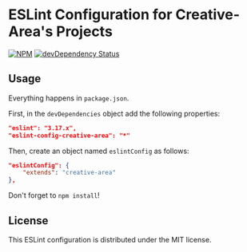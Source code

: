 ESLint Configuration for Creative-Area's Projects
=================================================

[![NPM][npm-image]][npm-url]
[![devDependency Status][devDependency-image]][devDependency-url]

## Usage

Everything happens in `package.json`.

First, in the `devDependencies` object add the following properties:

```json
"eslint": "3.17.x",
"eslint-config-creative-area": "*"
```

Then, create an object named `eslintConfig` as follows:

```json
"eslintConfig": {
    "extends": "creative-area"
},
```

Don't forget to `npm install`!

## License

This ESLint configuration is distributed under the MIT license.

[devDependency-image]: https://img.shields.io/david/dev/creative-area/eslint-config.svg?style=flat-square
[devDependency-url]: https://david-dm.org/creative-area/eslint-config?type=dev
[npm-image]: https://img.shields.io/npm/v/eslint-config-creative-area.svg?style=flat-square
[npm-url]: https://npmjs.org/package/eslint-config-creative-area
